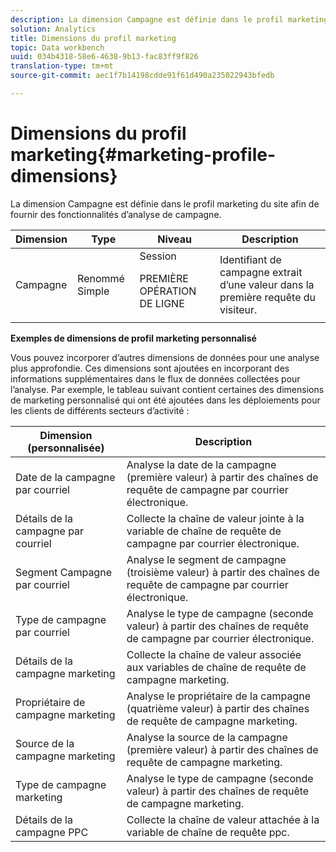 ```yaml
---
description: La dimension Campagne est définie dans le profil marketing du site afin de fournir des fonctionnalités d’analyse de campagne.
solution: Analytics
title: Dimensions du profil marketing
topic: Data workbench
uuid: 034b4318-58e6-4638-9b13-fac83ff9f826
translation-type: tm+mt
source-git-commit: aec1f7b14198cdde91f61d490a235022943bfedb

---
```



# Dimensions du profil marketing{#marketing-profile-dimensions}

La dimension Campagne est définie dans le profil marketing du site afin de fournir des fonctionnalités d’analyse de campagne.

<table id="table_27A4B8247F6D4E18BD61041CED7D8805"> 
 <thead> 
  <tr> 
   <th colname="col1" class="entry"> Dimension </th> 
   <th colname="col2" class="entry"> Type </th> 
   <th colname="col3" class="entry"> Niveau </th> 
   <th colname="col4" class="entry"> Description </th> 
  </tr> 
 </thead>
 <tbody> 
  <tr> 
   <td colname="col1"> Campagne </td> 
   <td colname="col2"> Renommé Simple </td> 
   <td colname="col3">Session <p>PREMIÈRE OPÉRATION DE LIGNE </p></td> 
   <td colname="col4"> Identifiant de campagne extrait d’une valeur dans la première requête du visiteur. </td> 
  </tr> 
 </tbody> 
</table>

**Exemples de dimensions de profil marketing personnalisé**

Vous pouvez incorporer d’autres dimensions de données pour une analyse plus approfondie. Ces dimensions sont ajoutées en incorporant des informations supplémentaires dans le flux de données collectées pour l’analyse. Par exemple, le tableau suivant contient certaines des dimensions de marketing personnalisé qui ont été ajoutées dans les déploiements pour les clients de différents secteurs d’activité :

| Dimension (personnalisée) | Description |
|---|---|
| Date de la campagne par courriel | Analyse la date de la campagne (première valeur) à partir des chaînes de requête de campagne par courrier électronique. |
| Détails de la campagne par courriel | Collecte la chaîne de valeur jointe à la variable de chaîne de requête de campagne par courrier électronique. |
| Segment Campagne par courriel | Analyse le segment de campagne (troisième valeur) à partir des chaînes de requête de campagne par courrier électronique. |
| Type de campagne par courriel | Analyse le type de campagne (seconde valeur) à partir des chaînes de requête de campagne par courrier électronique. |
| Détails de la campagne marketing | Collecte la chaîne de valeur associée aux variables de chaîne de requête de campagne marketing. |
| Propriétaire de campagne marketing | Analyse le propriétaire de la campagne (quatrième valeur) à partir des chaînes de requête de campagne marketing. |
| Source de la campagne marketing | Analyse la source de la campagne (première valeur) à partir des chaînes de requête de campagne marketing. |
| Type de campagne marketing | Analyse le type de campagne (seconde valeur) à partir des chaînes de requête de campagne marketing. |
| Détails de la campagne PPC | Collecte la chaîne de valeur attachée à la variable de chaîne de requête ppc. |

